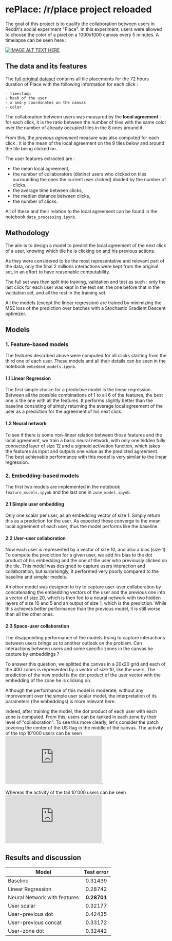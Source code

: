 # rePlace: /r/place project reloaded

The goal of this project is to qualify the collaboration between users in Reddit's social experiment "Place". In this experiment, users were allowed to choose the color of a pixel on a 1000x1000 canvas every 5 minutes. A timelapse can be seen here :

[![IMAGE ALT TEXT HERE](http://img.youtube.com/vi/XnRCZK3KjUY/0.jpg)](http://www.youtube.com/watch?v=XnRCZK3KjUY)


## The data and its features
The [full original dataset](https://www.reddit.com/r/redditdata/comments/6640ru/place_datasets_april_fools_2017/) contains all tile placements for the 72 hours duration of Place with the following information for each click :

	- timestamp
	- hash of the user
	- x and y coordinates on the canvas
	- color

The collaboration between users was measured by the **local agreement** : for each click, it is the ratio between the number of tiles with the same color over the number of already occupied tiles in the 8 ones around it.

From this, the *previous agreement* measure was also computed for each click : it is the mean of the local agreement on the 9 tiles below and around the tile being clicked on.

The user features extracted are :

- the mean local agreement,
- the number of collaborators (distinct users who clicked on tiles surrounding the ones the current user clicked) divided by the number of clicks,
- the average time between clicks,
- the median distance between clicks,
- the number of clicks.

All of these and their relation to the local agreement can be found in the notebook `data_processing.ipynb`.


## Methodology

The aim is to design a model to predict the local agreement of the next click of a user, knowing which tile he is clicking on and his previous actions.

As they were considered to be the most representative and relevant part of the data, only the final 2 millions interactions were kept from the original set, in an effort to have reasonable computability.

The full set was then split into training, validation and test as such : only the last click for each user was kept in the test set, the one before that in the validation set, and all the rest in the training set.

All the models (except the linear regression) are trained by minimizing the MSE loss of the prediction over batches with a Stochastic Gradient Descent optimizer.


## Models
### 1. Feature-based models
The features described above were computed for all clicks starting from the third one of each user. These models and all their details can be seen in the notebook `embedded_models.ipynb`.
#### 1.1 Linear Regression
The first simple choice for a predictive model is the linear regression.
Between all the possible combinations of 1 to all 6 of the features, the best one is the one with all the features. It performs slightly better than the baseline consisting of simply returning the average local agreement of the user as a prediction for the agreement of his next click.
#### 1.2 Neural network
To see if there is some non-linear relation between those features and the local agreement, we train a basic neural network, with only one hidden fully connected layer of size 12 and a sigmoid activation function, which takes the features as input and outputs one value as the predicted agreement. The best achievable performance with this model is very similar to the linear regression.


### 2. Embedding-based models
The first two models are implemented in the notebook `feature_models.ipynb` and the last one in `zone_model.ipynb`.
#### 2.1 Simple user embedding
Only one scalar per user, as an embedding vector of size 1. Simply return this as a prediction for the user.
As expected these converge to the mean local agreement of each user, thus the model performs like the baseline.

#### 2.2 User-user collaboration
Now each user is represented by a vector of size 10, and also a bias (size 1). To compute the prediction for a given user, we add his bias to the dot product of his embedding and the one of the user who previously clicked on the tile.
This model was designed to capture users interaction and collaboration, but surprisingly, it performed very poorly compared to the baseline and simpler models.

An other model was designed to try to capture user-user collaboration by concatenating the embedding vectors of the user and the previous one into a vector of size 20, which is then fed to a neural network with two hidden layers of size 10 and 5 and an output of size 1, which is the prediction.
While this achieves better performance than the previous model, it is still worse than all the other ones.

#### 2.3 Space-user collaboration
The disappointing performance of the models trying to capture interactions between users brings us to another outlook on the problem. Can interactions between users and some specific zones in the canvas be capture by embeddings ? 

To answer this question, we splitted the canvas in a 20x20 grid and each of the 400 zones is represented by a vector of size 10, like the users.
The prediction of the new model is the dot product of the user vector with the embedding of the zone he is clicking on.

Although the performance of this model is moderate, without any improvement over the simple user scalar model, the interpretation of its parameters (the embeddings) is more relevant here.

Indeed, after training the model, the dot product of each user with each zone is computed. From this, users can be ranked in each zone by their level of "collaboration". To see this more clearly, let's consider the patch covering the center of the US flag in the middle of the canvas.
The activity of the top 10'000 users can be seen ![here](https://github.com/JRappaz/rePlace/tree/master/figures/usa_flag_top_10k.pdf).

Whereas the activity of the tail 10'000 users can be seen ![here](https://github.com/JRappaz/rePlace/tree/master/figures/usa_flag_tail_10k.pdf)
.



## Results and discussion
| Model                         | Test error    |
| -------------                 |:-------------:|
| Baseline                      | 0.31439 |
| Linear Regression             | 0.28742 |
| Neural Network with features  | **0.28701** |
| User scalar                   | 0.32177 |
| User-previous dot             | 0.42435 |
| User-previous concat   		  | 0.33172 |
| User-zone dot   		         | 0.32442 |


